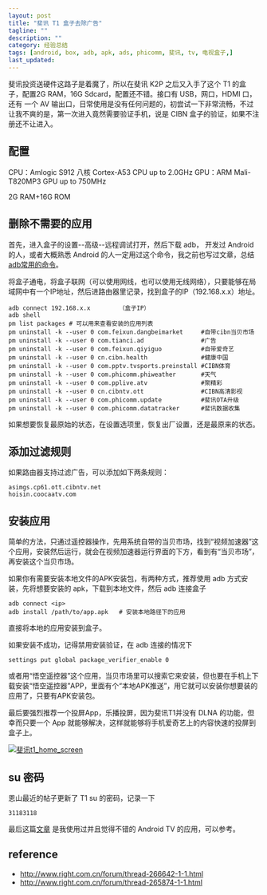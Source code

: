 ```yaml
---
layout: post
title: "斐讯 T1 盒子去除广告"
tagline: ""
description: ""
category: 经验总结
tags: [android, box, adb, apk, ads, phicomm, 斐讯, tv, 电视盒子,]
last_updated: 
---
```


斐讯投资送硬件这路子是着魔了，所以在斐讯 K2P 之后又入手了这个 T1 的盒子，配置2G RAM，16G Sdcard，配置还不错。接口有 USB，网口，HDMI 口，还有 一个 AV 输出口，日常使用是没有任何问题的，初尝试一下非常流畅，不过让我不爽的是，第一次进入竟然需要验证手机，说是 CIBN 盒子的验证，如果不注册还不让进入。

## 配置

CPU：Amlogic S912 八核 Cortex-A53 CPU up to 2.0GHz
GPU：ARM Mali-T820MP3 GPU up to 750MHz

2G RAM+16G ROM

## 删除不需要的应用

首先，进入盒子的设置--高级--远程调试打开，然后下载 adb， 开发过 Android 的人，或者大概熟悉 Android 的人一定用过这个命令，我之前也写过文章，总结[adb常用的命令](/post/2016/09/useful-adb-command.html)。

将盒子通电，将盒子联网（可以使用网线，也可以使用无线网络），只要能够在局域网中有一个IP地址，然后进路由器里记录，找到盒子的IP（192.168.x.x）地址。

    adb connect 192.168.x.x        （盒子IP）
    adb shell
    pm list packages # 可以用来查看安装的应用列表
    pm uninstall -k --user 0 com.feixun.dangbeimarket     #自带cibn当贝市场
    pm uninstall -k --user 0 com.tianci.ad                #广告
    pm uninstall -k --user 0 com.feixun.qiyiguo           #自带爱奇艺
    pm uninstall -k --user 0 cn.cibn.health               #健康中国  
    pm uninstall -k --user 0 com.pptv.tvsports.preinstall #CIBN体育
    pm uninstall -k --user 0 com.phicomm.phiweather       #天气
    pm uninstall -k --user 0 com.pplive.atv               #聚精彩
    pm uninstall -k --user 0 cn.cibntv.ott                #CIBN高清影视
    pm uninstall -k --user 0 com.phicomm.update           #斐讯OTA升级
    pm uninstall -k --user 0 com.phicomm.datatracker      #斐讯数据收集

如果想要恢复最原始的状态，在设置选项里，恢复出厂设置，还是最原来的状态。

## 添加过滤规则
如果路由器支持过滤广告，可以添加如下两条规则：

    asimgs.cp61.ott.cibntv.net
    hoisin.coocaatv.com

## 安装应用
简单的方法，只通过遥控器操作，先用系统自带的当贝市场，找到“视频加速器”这个应用，安装然后运行，就会在视频加速器运行界面的下方，看到有“当贝市场”，再安装这个当贝市场。

如果你有需要安装本地文件的APK安装包，有两种方式，推荐使用 adb 方式安装，先将想要安装的 apk，下载到本地文件，然后 adb 连接盒子

    adb connect <ip>
    adb install /path/to/app.apk   # 安装本地路径下的应用

直接将本地的应用安装到盒子。

如果安装不成功，记得禁用安装验证，在 adb 连接的情况下

    settings put global package_verifier_enable 0

或者用“悟空遥控器”这个应用，当贝市场里可以搜索它来安装，但也要在手机上下载安装“悟空遥控器”APP，里面有个“本地APK推送”，用它就可以安装你想要装的应用了，只要有APK安装包。

最后要强烈推荐一个投屏App，乐播投屏，因为斐讯T1并没有 DLNA 的功能，但幸而只要一个 App 就能够解决，这样就能够将手机爱奇艺上的内容快速的投屏到盒子上。

<a data-flickr-embed="true"  href="https://www.flickr.com/gp/einverne/482WA9" title="斐讯t1_home_screen"><img src="https://farm1.staticflickr.com/863/41398286542_f6c19fcd83_z.jpg" alt="斐讯t1_home_screen"></a><script async src="//embedr.flickr.com/assets/client-code.js" charset="utf-8"></script>

## su 密码
恩山最近的帖子更新了 T1 su 的密码，记录一下

    31183118

最后这篇[文章](/post/2018/01/android-tv-applications.html) 是我使用过并且觉得不错的 Android TV 的应用，可以参考。

## reference

- <http://www.right.com.cn/forum/thread-266642-1-1.html>
- <http://www.right.com.cn/forum/thread-265874-1-1.html>
